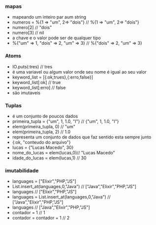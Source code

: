 ### mapas
- mapeando um inteiro par aum string
- numeros = %{1 => "um", 2=> "dois"} // %{1 => "um", 2=> "dois"}
- numero[2] // "dois"
- numero[3] // nil
- a chave e o valor pode ser de qualquer tipo
- %{"um" => 1, "dois" => 2, "um" => 3} // %{"dois" => 2, "um" => 3}

### Atoms
- IO.puts(:tres) // tres
- é uma variavel ou algum valor onde seu nome é igual ao seu valor
- keyword_list = [{:ok,trues},{:erro,false}]
- keyword_list[:ok] // true
- keyword_list[:erro] // false
- são imutaveis

### Tuplas
- é um conjunto de poucos dados
- primeira_tupla = {"um", 1, 1.0, "I"} // {"um", 1, 1.0, "I"}
- elem(primeira_tupla, 0) // "um"
- elem(primeira_tupla, 2) // 1.0
- representa um conjunto de dados que faz sentido esta sempre junto
- {:ok, "conteudo do arquivo"}
- lucas = {"Lucas Macedo", 30}
- nome_do_lucas = elem(lucas,0)// "Lucas Macedo"
- idade_do_lucas = elem(lucas,1) // 30

### imutabilidade
- languages = ["Elixir","PHP,"JS"]
- List.insert_at(languages,0,"Java") // ["Java","Elixir","PHP,"JS"]
- languages  // ["Elixir","PHP,"JS"]
- languages = List.insert_at(languages,0,"Java") //  ["Java","Elixir","PHP,"JS"]
- languages // ["Java","Elixir","PHP,"JS"]
- contador = 1 // 1
- contador = contador + 1 // 2